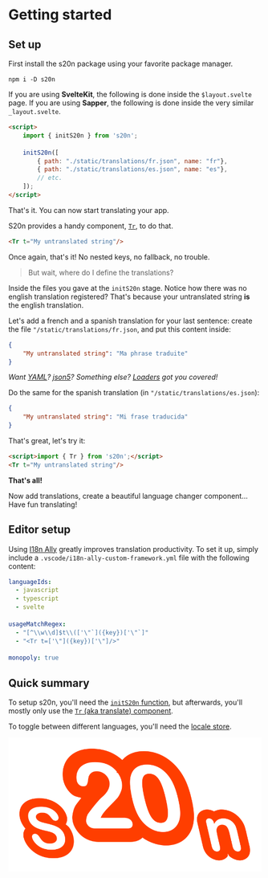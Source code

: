 <script>import { Tr } from 's20n';</script>

# Getting started

## Set up

First install the s20n package using your favorite package manager.

```shell
npm i -D s20n
```

If you are using **SvelteKit**, the following is done inside the `$layout.svelte` page.
If you are using **Sapper**, the following is done inside the very similar `_layout.svelte`.

```html
<script>
    import { initS20n } from 's20n';

    initS20n([
        { path: "./static/translations/fr.json", name: "fr"},
        { path: "./static/translations/es.json", name: "es"},
        // etc.
    ]);
</script>
```

That's it. You can now start translating your app.

S20n provides a handy component, [`Tr`](components/Tr), to do that.
<!-- Since it is used on (almost) every string, it is exported as a [custom element](https://developer.mozilla.org/en-US/docs/Web/Web_Components/Using_custom_elements), and because of that can be used without being imported as a svelte component. -->

```html
<Tr t="My untranslated string"/>
```

Once again, that's it! No nested keys, no fallback, no trouble.

> But wait, where do I define the translations?

Inside the files you gave at the `initS20n` stage.
Notice how there was no english translation registered?
That's because your untranslated string **is** the english translation.

Let's add a french and a spanish translation for your last sentence:
create the file `"/static/translations/fr.json`, and put this content inside:

```json
{
    "My untranslated string": "Ma phrase traduite"
}
```

*Want [YAML](api/loaders#yaml)? [json5](api/loaders#example-json5)? Something else? [Loaders](api/loaders) got you covered!*

Do the same for the spanish translation (in `"/static/translations/es.json`):

```json
{
    "My untranslated string": "Mi frase traducida"
}
```

That's great, let's try it:

```html
<script>import { Tr } from 's20n';</script>
<Tr t="My untranslated string"/>
```

> <Tr t="My untranslated string"/>

**That's all!**

Now add translations, create a beautiful language changer component... Have fun translating!

## Editor setup

Using [I18n Ally](https://marketplace.visualstudio.com/items?itemName=Lokalise.i18n-ally)
greatly improves translation productivity.
To set it up, simply include a `.vscode/i18n-ally-custom-framework.yml`
file with the following content:

```yaml
languageIds:
  - javascript
  - typescript
  - svelte

usageMatchRegex:
  - "[^\\w\\d]$t\\(['\"`]({key})['\"`]"
  - "<Tr t=['\"]({key})['\"]/>"

monopoly: true
```

## Quick summary

To setup s20n, you'll need the [`initS20n` function](api/initS20n), but afterwards,
you'll mostly only use the [`Tr` (aka translate) component](components/Tr).

To toggle between different languages, you'll need the [locale store](stores/locale).

![S20n Icon](./static/s20n.svg "S20n Icon")
